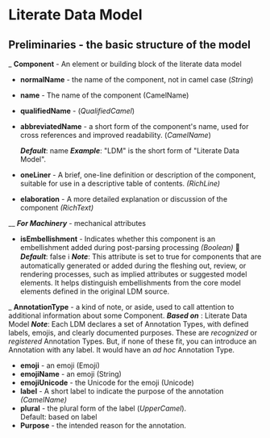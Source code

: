 # Literate Data Model



## Preliminaries - the basic structure of the model


_ **Component** - An element or building block of the literate data model 
- **normalName** - the name of the component, not in camel case (*String*)

- **name** - The name of the component (CamelName)



- **qualifiedName** - (*QualifiedCamel*)
- **abbreviatedName** - a short form of the component's name, used for cross references and improved readability. (*CamelName*)

	***Default***: name
	***Example***: "LDM" is the short form of "Literate Data Model".

- **oneLiner** - A brief, one-line definition or description of the component, suitable for use in a descriptive table of contents. _(RichLine)_  

- **elaboration** - A more detailed explanation or discussion of the component _(RichText)_  

__  ***For Machinery*** - mechanical attributes
- **isEmbellishment** - Indicates whether this component is an embellishment added during post-parsing processing _(Boolean)_
  🔄 ***Default***: false
  ℹ️ ***Note***: This attribute is set to true for components that are automatically generated or added during the fleshing out, review, or rendering processes, such as implied attributes or suggested model elements. It helps distinguish embellishments from the core model elements defined in the original LDM source.
	

_ **AnnotationType** - a kind of note, or aside, used to call attention to additional information about some Component. 
***Based on*** : Literate Data Model
***Note***: Each LDM declares a set of Annotation Types, with defined labels, emojis, and clearly documented purposes. These are *recognized* or *registered* Annotation Types. 
But, if none of these fit, you can  introduce an Annotation with any label. It would have an *ad hoc* Annotation Type. 
- **emoji** - an emoji (Emoji)
- **emojiName** - an emoji (String)
- **emojiUnicode** - the Unicode for the emoji (Unicode)
- **label** - A short label to indicate the purpose of the annotation _(CamelName)_  
- **plural** - the plural form of the label (*UpperCamel*).  
    Default: based on label
 - **Purpose** - the intended reason for the annotation.


